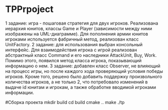 # TPPrpoject
1 задание: игра - пошаговая стратегия для двух игроков. Реализована иерархия
юнитов, классы Game и Player (зависимости между ними изображены на UML-диаграмме).
Для пополнения армии юнитов игроками используется фабричный метод, реализован
класс UnitFactory.
2 задание: для использования выбран консольный интерфейс. Для взаимодействия
игрока с игрой реализован абстрактный класс Command и его наследники AttackUnit,
Buy, Work. Помимо этого, появился метод класса игрока, показывающий информацию
о нем.
3 задание: добавлен класс Observer, не влияющий на процесс игры, но после каждого хода
проверяющий условия победы игроков. Кроме того, решено было добавить поддержку произвольного
количества игроков, а не только 2, что потребовало изменений в выдаче id юнитам и игрокам, а 
также обработке вводимой игроками информации.

#Сборка проекта 
mkdir build
cd build
cmake ..
make
./tp
